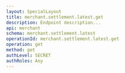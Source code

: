 ```yaml
---
layout: SpecialLayout
title: merchant.settlement.latest.get
description: Endpoint description...
api: merchant
schema: merchant.settlement.latest
operationId: merchant.settlement.latest.get
operation: get
method: get
authLevel: SECRET
authRoles: Any
---
```

